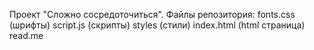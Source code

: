 Проект "Сложно сосредоточиться".
Файлы репозитория:
fonts.css (шрифты)
script.js (скрипты)
styles (стили)
index.html (html страница)
read.me
